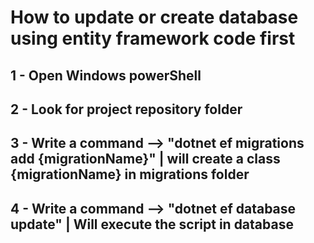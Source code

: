 #  How to update or create database using entity framework code first

## 1 - Open Windows powerShell
## 2 - Look for project repository folder
## 3 - Write a command --> "dotnet ef migrations add {migrationName}" | will create a class {migrationName} in migrations folder
## 4 - Write a command --> "dotnet ef database update" | Will execute the script in database
